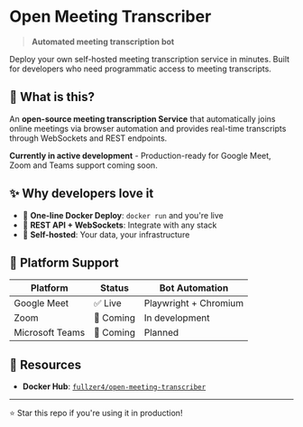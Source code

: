 # Open Meeting Transcriber

> **Automated meeting transcription bot**

Deploy your own self-hosted meeting transcription service in minutes. Built for developers who need programmatic access to meeting transcripts.

## 🚀 What is this?

An **open-source meeting transcription Service** that automatically joins online meetings via browser automation and provides real-time transcripts through WebSockets and REST endpoints.

**Currently in active development** - Production-ready for Google Meet, Zoom and Teams support coming soon.

## ✨ Why developers love it

- 🐳 **One-line Docker Deploy**: `docker run` and you're live
- 🔌 **REST API + WebSockets**: Integrate with any stack
- 🎯 **Self-hosted**: Your data, your infrastructure

## 🎯 Platform Support

| Platform | Status | Bot Automation |
|----------|--------|----------------|
| Google Meet | ✅ Live | Playwright + Chromium |
| Zoom | 🚧 Coming | In development |
| Microsoft Teams | 🚧 Coming | Planned |

## 🔗 Resources

- **Docker Hub**: [`fullzer4/open-meeting-transcriber`](https://hub.docker.com/r/fullzer4/open-meeting-transcriber)

---

⭐ Star this repo if you're using it in production!
